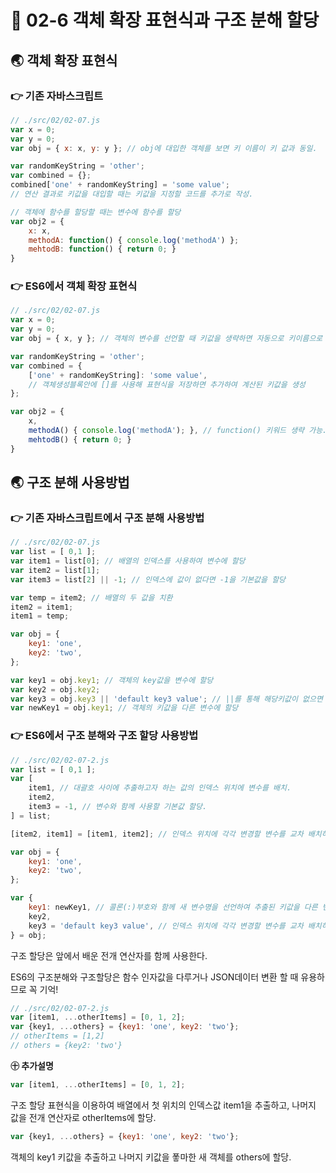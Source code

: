 # 🎯 02-6 객체 확장 표현식과 구조 분해 할당

## 🌏 객체 확장 표현식

### 👉 기존 자바스크립트

```javascript
// ./src/02/02-07.js
var x = 0;
var y = 0;
var obj = { x: x, y: y }; // obj에 대입한 객체를 보면 키 이름이 키 값과 동일.

var randomKeyString = 'other';
var combined = {};
combined['one' + randomKeyString] = 'some value'; 
// 연산 결과로 키값을 대입할 때는 키값을 지정할 코드를 추가로 작성.

// 객체에 함수를 할당할 때는 변수에 함수를 할당
var obj2 = {
	x: x,
	methodA: function() { console.log('methodA') };
	mehtodB: function() { return 0; }
}
```



### 👉 ES6에서 객체 확장 표현식

```javascript
// ./src/02/02-07.js
var x = 0;
var y = 0;
var obj = { x, y }; // 객체의 변수를 선언할 때 키값을 생략하면 자동으로 키이름으로 키값 지정

var randomKeyString = 'other';
var combined = {
    ['one' + randomKeyString]: 'some value', 
    // 객체생성블록안에 []를 사용해 표현식을 저장하면 추가하여 계산된 키값을 생성
};

var obj2 = {
	x,
	methodA() { console.log('methodA'); }, // function() 키워드 생략 가능.
	mehtodB() { return 0; }
}
```



## 🌏 구조 분해 사용방법

### 👉 기존 자바스크립트에서 구조 분해 사용방법

```javascript
// ./src/02/02-07.js
var list = [ 0,1 ];
var item1 = list[0]; // 배열의 인덱스를 사용하여 변수에 할당
var item2 = list[1];
var item3 = list[2] || -1; // 인덱스에 값이 없다면 -1을 기본값을 할당

var temp = item2; // 배열의 두 값을 치환
item2 = item1;
item1 = temp;

var obj = {
	key1: 'one',
	key2: 'two',
};

var key1 = obj.key1; // 객체의 key값을 변수에 할당
var key2 = obj.key2;
var key3 = obj.key3 || 'default key3 value'; // ||를 통해 해당키값이 없으면 기본값으로 할당
var newKey1 = obj.key1; // 객체의 키값을 다른 변수에 할당
```



### 👉 ES6에서 구조 분해와 구조 할당 사용방법

```javascript
// ./src/02/02-07-2.js
var list = [ 0,1 ];
var [
    item1, // 대괄호 사이에 추출하고자 하는 값의 인덱스 위치에 변수를 배치.
    item2,
    item3 = -1, // 변수와 함께 사용할 기본값 할당.
] = list;

[item2, item1] = [item1, item2]; // 인덱스 위치에 각각 변경할 변수를 교차 배치하여 두 값을 치환

var obj = {
	key1: 'one',
	key2: 'two',
};

var {
    key1: newKey1, // 콜론(:)부호와 함께 새 변수명을 선언하여 추출된 키값을 다른 변수명으로 할당
    key2,
    key3 = 'default key3 value', // 인덱스 위치에 각각 변경할 변수를 교차 배치하여 두 값을 치환
} = obj;
```

구조 할당은 앞에서 배운 전개 연산자를 함께 사용한다.

ES6의 구조분해와 구조할당은 함수 인자값을 다루거나 JSON데이터 변환 할 때 유용하므로 꼭 기억!

```javascript
// ./src/02/02-07-2.js
var [item1, ...otherItems] = [0, 1, 2];
var {key1, ...others} = {key1: 'one', key2: 'two'};
// otherItems = [1,2]
// others = {key2: 'two'}
```

<strong>㊉ 추가설명 </strong>

```javascript
var [item1, ...otherItems] = [0, 1, 2];
```

구조 할당 표현식을 이용하여 배열에서 첫 위치의 인덱스값 item1을 추출하고, 나머지 값을 전개 연산자로 otherItems에 할당.



```javascript
var {key1, ...others} = {key1: 'one', key2: 'two'};
```

객체의 key1 키값을 추출하고 나머지 키값을 퐇마한 새 객체를 others에 할당.